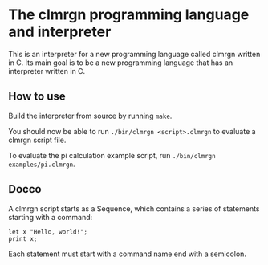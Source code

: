 # The clmrgn programming language and interpreter
This is an interpreter for a new programming language called clmrgn written in C. Its main goal is to be a new programming language that has an interpreter written in C.

## How to use
Build the interpreter from source by running `make`.

You should now be able to run `./bin/clmrgn <script>.clmrgn` to evaluate a clmrgn script file.

To evaluate the pi calculation example script, run `./bin/clmrgn examples/pi.clmrgn`.

## Docco
A clmrgn script starts as a Sequence, which contains a series of statements starting with a command:
```
let x "Hello, world!";
print x;
```
Each statement must start with a command name end with a semicolon.
